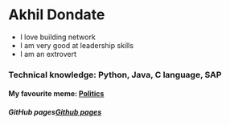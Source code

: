 # Akhil Dondate
- I love building network
- I am very good at leadership skills
- I am an extrovert
### Technical knowledge: Python, Java, C language, SAP
#### My favourite meme: [Politics](https://s.yimg.com/uu/api/res/1.2/Xti_BT2ijpGlUNkEgy9MbA--~B/Zmk9ZmlsbDtoPTM5NTt3PTY3NTthcHBpZD15dGFjaHlvbg--/https://s.yimg.com/uu/api/res/1.2/egl41SN30mLLUB4KyVRu1Q--~B/aD01NDA7dz05MjI7YXBwaWQ9eXRhY2h5b24-/https://o.aolcdn.com/images/dims?resize=2000%2C2000%2Cshrink&image_uri=https%3A%2F%2Fs.yimg.com%2Fos%2Fcreatr-uploaded-images%2F2020-03%2F4d41ff70-63b6-11ea-b7fb-83b50b5172c7&client=a1acac3e1b3290917d92&signature=cb7e1d3747853fb127dd31a857325db6549521f9.cf.jpg)
##### GitHub pages[Github pages](https://pages.github.com)
